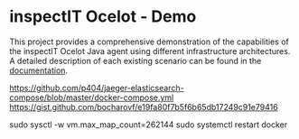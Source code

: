 # inspectIT Ocelot - Demo

This project provides a comprehensive demonstration of the capabilities of the inspectIT Ocelot Java agent using different infrastructure architectures.
A detailed description of each existing scenario can be found in the [documentation](https://inspectit.github.io/inspectit-ocelot/docs/getting-started/docker-examples).

https://github.com/p404/jaeger-elasticsearch-compose/blob/master/docker-compose.yml
https://gist.github.com/bocharovf/e19fa80f7b5f6b65db17249c91e79416

sudo sysctl -w vm.max_map_count=262144
sudo systemctl restart docker

